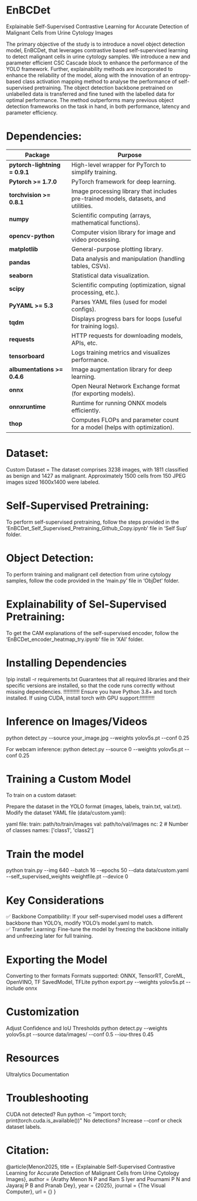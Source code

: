 # EnBCDet
Explainable Self-Supervised Contrastive Learning for Accurate Detection of Malignant Cells from Urine Cytology Images

The primary objective of the study is to introduce a novel object detection model, EnBCDet, that leverages contrastive based self-supervised learning to detect malignant cells in urine cytology samples. We introduce a new and parameter efficient CSC Cascade block to enhance the performance of the YOLO framework. Further, explainability methods are incorporated to enhance the reliability of the model, along with the innovation of an entropy-based class activation mapping method to analyse the performance of self-supervised pretraining. The object detection backbone pretrained on unlabelled data is transferred and fine tuned with the labelled data for optimal performance. The method outperforms many previous object detection frameworks on the task in hand, in both performance, latency and parameter efficiency.

# Dependencies: 

| Package | Purpose |
|---------|---------|
| **pytorch-lightning = 0.9.1** | High-level wrapper for PyTorch to simplify training. |
| **Pytorch >= 1.7.0** | PyTorch framework for deep learning. |
| **torchvision >= 0.8.1** | Image processing library that includes pre-trained models, datasets, and utilities. |
| **numpy** | Scientific computing (arrays, mathematical functions). |
| **opencv-python** | Computer vision library for image and video processing. |
| **matplotlib** | General-purpose plotting library. |
| **pandas** | Data analysis and manipulation (handling tables, CSVs). |
| **seaborn** | Statistical data visualization. |
| **scipy** | Scientific computing (optimization, signal processing, etc.). |
| **PyYAML >= 5.3** | Parses YAML files (used for model configs). |
| **tqdm** | Displays progress bars for loops (useful for training logs). |
| **requests** | HTTP requests for downloading models, APIs, etc. |
| **tensorboard** | Logs training metrics and visualizes performance. |
| **albumentations >= 0.4.6** | Image augmentation library for deep learning. |
| **onnx** | Open Neural Network Exchange format (for exporting models). |
| **onnxruntime** | Runtime for running ONNX models efficiently. |
| **thop** | Computes FLOPs and parameter count for a model (helps with optimization). |


# Dataset:
Custom Dataset = The dataset comprises 3238 images, with 1811 classified as benign and 1427 as malignant. Approximately 1500 cells from 150
JPEG images sized 1600x1400 were labeled.

# Self-Supervised Pretraining:
To perform self-supervised pretraining, follow the steps provided in the ‘EnBCDet_Self_Supervised_Pretraining_Github_Copy.ipynb’ file in ‘Self Sup’ folder.

# Object Detection:
To perform training and malignant cell detection from urine cytology samples, follow the code provided in the ‘main.py’ file in ‘ObjDet’ folder.

# Explainability of Sel-Supervised Pretraining:
To get the CAM explanations of the self-supervised encoder, follow the ‘EnBCDet_encoder_heatmap_try.ipynb’ file in ‘XAI’ folder.

# Installing Dependencies
!pip install -r requirements.txt
Guarantees that all required libraries and their specific versions are installed, so that the code runs correctly without missing dependencies.
!!!!!!!!!!! Ensure you have Python 3.8+ and torch installed. If using CUDA, install torch with GPU support:!!!!!!!!!!

# Inference on Images/Videos 
python detect.py --source your_image.jpg --weights yolov5s.pt --conf 0.25

For webcam inference:
python detect.py --source 0 --weights yolov5s.pt --conf 0.25

# Training a Custom Model
To train on a custom dataset:

Prepare the dataset in the YOLO format (images, labels, train.txt, val.txt).
Modify the dataset YAML file (data/custom.yaml):

yaml file:
train: path/to/train/images
val: path/to/val/images
nc: 2  # Number of classes
names: ['class1', 'class2']

# Train the model
python train.py --img 640 --batch 16 --epochs 50 --data data/custom.yaml --self_supervised_weights weightfile.pt --device 0

# Key Considerations 
✅ Backbone Compatibility: If your self-supervised model uses a different backbone than YOLO’s, modify YOLO’s model.yaml to match.\
✅ Transfer Learning: Fine-tune the model by freezing the backbone initially and unfreezing later for full training. 


# Exporting the Model
Converting to ther formats
Formats supported: ONNX, TensorRT, CoreML, OpenVINO, TF SavedModel, TFLite
python export.py --weights yolov5s.pt --include onnx

# Customization
Adjust Confidence and IoU Thresholds
python detect.py --weights yolov5s.pt --source data/images/ --conf 0.5 --iou-thres 0.45

# Resources
Ultralytics Documentation

# Troubleshooting
CUDA not detected? Run python -c "import torch; print(torch.cuda.is_available())"
No detections? Increase --conf or check dataset labels.


# Citation:
@article{Menon2025,
  title = {Explainable Self-Supervised Contrastive Learning for Accurate Detection of Malignant Cells from Urine Cytology Images},
  author = {Arathy Menon N P and Ram S Iyer and Pournami P N and Jayaraj P B and Pranab Dey},
  year = {2025},
  journal = {The Visual Computer},
  url = {<insert your URL here>}
}

